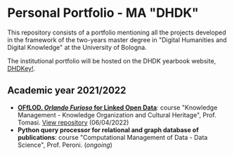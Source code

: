 # Personal Portfolio - MA "DHDK"

This repository consists of a portfolio mentioning all the projects developed in the framework of the two-years master degree in "Digital Humanities and Digital Knowledge" at the University of Bologna.

The institutional portfolio will be hosted on the DHDK yearbook website, [DHDKey!](https://projects.dharc.unibo.it/dhdkey/index).

## Academic year 2021/2022 

- **[OFfLOD. _Orlando Furioso_ for Linked Open Data](https://off-lod.github.io/orlando-furioso/)**: course "Knowledge Management - Knowledge Organization and Cultural Heritage", Prof. Tomasi. [View repository](https://github.com/off-lod/orlando-furioso.git) (06/04/2022)
- **Python query processor for relational and graph database of publications**: course "Computational Management of Data - Data Science", Prof. Peroni. (_ongoing_)

